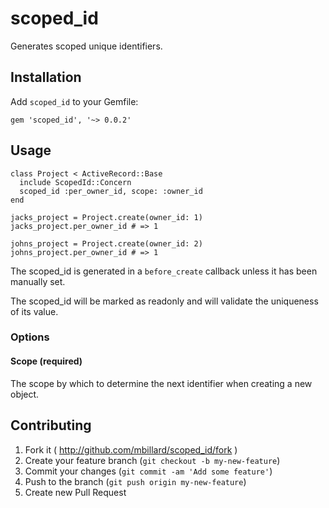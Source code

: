 # scoped_id

Generates scoped unique identifiers.

## Installation

Add `scoped_id` to your Gemfile:

    gem 'scoped_id', '~> 0.0.2'

## Usage

```
class Project < ActiveRecord::Base
  include ScopedId::Concern
  scoped_id :per_owner_id, scope: :owner_id
end

jacks_project = Project.create(owner_id: 1)
jacks_project.per_owner_id # => 1

johns_project = Project.create(owner_id: 2)
johns_project.per_owner_id # => 1
```

The scoped_id is generated in a `before_create` callback unless it has been manually set.

The scoped_id will be marked as readonly and will validate the uniqueness of its value.

### Options

#### Scope (required)

The scope by which to determine the next identifier when creating a new object.

## Contributing

1. Fork it ( http://github.com/mbillard/scoped_id/fork )
2. Create your feature branch (`git checkout -b my-new-feature`)
3. Commit your changes (`git commit -am 'Add some feature'`)
4. Push to the branch (`git push origin my-new-feature`)
5. Create new Pull Request
